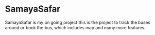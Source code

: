 # SamayaSafar
SamayaSafar is my on going project this is the project to track the buses around or book the bus, which includes map and many more features.
